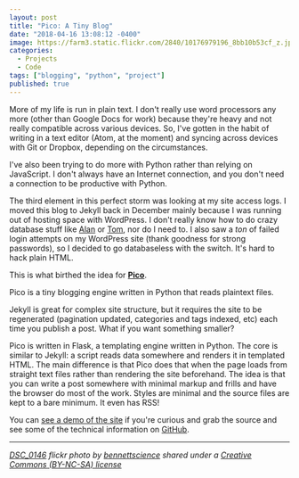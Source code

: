 ```yaml
---
layout: post
title: "Pico: A Tiny Blog"
date: "2018-04-16 13:08:12 -0400"
image: https://farm3.static.flickr.com/2840/10176979196_8bb10b53cf_z.jpg
categories:
  - Projects
  - Code
tags: ["blogging", "python", "project"]
published: true
---
```

More of my life is run in plain text. I don't really use word processors any more (other than Google Docs for work) because they're heavy and not really compatible across various devices. So, I've gotten in the habit of writing in a text editor (Atom, at the moment) and syncing across devices with Git or Dropbox, depending on the circumstances.

I've also been trying to do more with Python rather than relying on JavaScript. I don't always have an Internet connection, and you don't need a connection to be productive with Python.

The third element in this perfect storm was looking at my site access logs. I moved this blog to Jekyll back in December mainly because I was running out of hosting space with WordPress. I don't really know how to do crazy database stuff like [Alan](https://twitter.com/cogdog) or [Tom](https;//twitter.com/twoodwar), nor do I need to. I also saw a _ton_ of failed login attempts on my WordPress site (thank goodness for strong passwords), so I decided to go databaseless with the switch. It's hard to hack plain HTML.

This is what birthed the idea for **[Pico](https://ohheybrian.com/pico)**.

Pico is a tiny blogging engine written in Python that reads plaintext files.

Jekyll is great for complex site structure, but it requires the site to be regenerated (pagination updated, categories and tags indexed, etc) each time you publish a post. What if you want something smaller?

Pico is written in Flask, a templating engine written in Python. The core is similar to Jekyll: a script reads data somewhere and renders it in templated HTML. The main difference is that Pico does that when the page loads from straight text files rather than rendering the site beforehand. The idea is that you can write a post somewhere with minimal markup and frills and have the browser do most of the work. Styles are minimal and the source files are kept to a bare minimum. It even has RSS!

You can [see a demo of the site](https://ohheybrian.com/pico) if you're curious and grab the source and see some of the technical information on [GitHub](https://github.com/bennettscience/pico).

---

_[DSC_0146](https://flickr.com/photos/bennettscience/10176979196 "DSC_0146") flickr photo by [bennettscience](https://flickr.com/people/bennettscience) shared under a [Creative Commons (BY-NC-SA) license](https://creativecommons.org/licenses/by-nc-sa/2.0/)_
